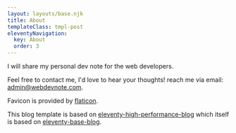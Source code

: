 ```yaml
---
layout: layouts/base.njk
title: About
templateClass: tmpl-post
eleventyNavigation:
  key: About
  order: 3
---
```


I will share my personal dev note for the web developers.

Feel free to contact me, I'd love to hear your thoughts! reach me via email: admin@webdevnote.com.

Favicon is provided by [flaticon](https://www.flaticon.com).

This blog template is based on [eleventy-high-performance-blog](https://www.industrialempathy.com/posts/eleventy-high-performance-blog/) which itself is based on [eleventy-base-blog](https://github.com/11ty/eleventy-base-blog).
